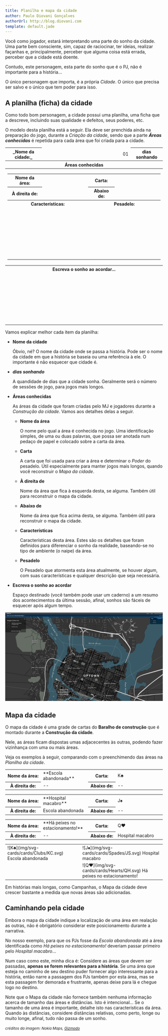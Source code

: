 ```yaml
---
title: Planilha e mapa da cidade
author: Paulo Diovani Gonçalves
authorUrl: http://blog.diovani.com
template: default.jade
---
```


Você como jogador, estará interpretando uma parte do sonho da cidade. Uma parte bem consciente, sim, capaz de raciocinar, ter ideias, realizar façanhas e, principalmente, perceber que alguma coisa está errada, perceber que a cidade está doente.

Contudo, este personagem, esta parte do sonho que é o PJ, não é importante para a história...

O único personagem que importa, é a própria _Cidade_. O único que precisa ser salvo e o único que tem poder para isso.

## A planilha (ficha) da cidade

Como todo bom personagem, a cidade possui uma planilha, uma ficha que a descreve, incluindo suas qualidade e defeitos, seus poderes, etc.

O modelo desta planilha está a seguir. Ela deve ser prenchida ainda na preparação do jogo, durante a _Criação da cidade_, sendo que a parte **_Áreas conhecidas_** é repetida para cada área que foi criada para a cidade.

<table class="table table-bordered">
    <thead>
        <tr>
            <th class="text-right">_Nome da cidade:_</th>
            <td width="50%"></td>
            <td class="text-right">01</td>
            <th class="text-left">dias sonhando</th>
        </tr>
        <tr>
            <th colspan="4">Áreas conhecidas</th>
        </tr>
    </thead>
    <tbody>
        <tr>
            <td colspan="4">
                <table class="table table-bordered">
                    <tr>
                        <th class="text-right">Nome da área:</th>
                        <td width="30%"></td>
                        <th class="text-right">Carta:</th>
                        <td width="30%"></td>
                    </tr>
                    <tr>
                        <th class="text-right">À direita de:</th>
                        <td width="30%"></td>
                        <th class="text-right">Abaixo de:</th>
                        <td width="30%"></td>
                    </tr>
                    <tr>
                        <th colspan="2">Características:</th>
                        <th colspan="2">Pesadelo:</th>
                    </tr>
                    <tr>
                        <td colspan="2" height="160"></td>
                        <td colspan="2" height="160"></td>
                    </tr>
                </table>
            </td>
        </tr>
        <tr>
            <th colspan="4">Escreva o sonho ao acordar...</th>
        </tr>
        <tr>
            <td colspan="4" height="160"></td>
        </tr>
    </tbody>
</table>

Vamos explicar melhor cada item da planilha:

* **Nome da cidade**

    Óbvio, né? O nome da cidade onde se passa a história. Pode ser o nome da cidade em que a história se baseia ou uma referência à ele. O importante é não esquecer que cidade é.

* **_dias sonhando_**

    A quandidade de dias que a cidade sonha. Geralmente será o número de sessões de jogo, para jogos mais longos.

* **Áreas conhecidas**

    As áreas da cidade que foram criadas pelo MJ e jogadores durante a _Construção da cidade_. Vamos aos detalhes delas a seguir.

    * **Nome da área**

        O nome pelo qual a área é conhecida no jogo. Uma identificação simples, de uma ou duas palavras, que possa ser anotada num pedaço de papel e colocado sobre a carta da área.

    * **Carta**

        A carta que foi usada para criar a área e determinar o _Poder_ do pesadelo. Útil especialmente para manter jogos mais longos, quando você reconstruir o _Mapa da cidade_.

    * **À direita de**

        Nome da área que fica à esquerda desta, se alguma. Também útil para reconstruir o mapa da cidade.

    * **Abaixo de**

        Nome da área que fica acima desta, se alguma. Também útil para reconstruir o mapa da cidade.

    * **Características**

        Características desta área. Estes são os detalhes que foram definidos para diferenciar o sonho da realidade, baseando-se no tipo de ambiente (o naipe) da área.

    * **Pesadelo**

        O Pesadelo que atormenta esta área atualmente, se houver algum, com suas características e qualquer descrição que seja necessária.

* **Escreva o sonho ao acordar**

    Espaço destinado (você também pode usar um caderno) a um resumo dos acontecimentos da última sessão, afinal, sonhos são fáceis de esquecer após algum tempo.

<img class="img-responsive img-circle hidden-print" src="img/gotham.png" alt="gotham">

## Mapa da cidade

O mapa da cidade é uma grade de cartas do **Baralho de construção** que é montado durante a **Construção da cidade**.

Nele, as áreas ficam dispostas umas adjacecentes às outras, podendo fazer vizinhança com uma ou mais áreas.

Veja os exemplos à seguir, comparando com o preenchimendo das áreas na  _Planilha da cidade_.

<!-- primeira carta: K♣ -->
<table class="table table-bordered">
    <tr>
        <th class="text-right">Nome da área:</th>
        <td width="30%">**Escola abandonada**</td>
        <th class="text-right">Carta:</th>
        <td width="30%">K♣</td>
    </tr>
    <tr>
        <th class="text-right">À direita de:</th>
        <td width="30%">--</td>
        <th class="text-right">Abaixo de:</th>
        <td width="30%">--</td>
    </tr>
</table>
<!-- segunda carta: J♠ -->
<table class="table table-bordered">
    <tr>
        <th class="text-right">Nome da área:</th>
        <td width="30%">**Hospital macabro**</td>
        <th class="text-right">Carta:</th>
        <td width="30%">J♠</td>
    </tr>
    <tr>
        <th class="text-right">À direita de:</th>
        <td width="30%">Escola abandonada</td>
        <th class="text-right">Abaixo de:</th>
        <td width="30%">--</td>
    </tr>
</table>
<!-- terceira carta: Q♥ -->
<table class="table table-bordered">
    <tr>
        <th class="text-right">Nome da área:</th>
        <td width="30%">**Há peixes no estacionamento!**</td>
        <th class="text-right">Carta:</th>
        <td width="30%">Q♥</td>
    </tr>
    <tr>
        <th class="text-right">À direita de:</th>
        <td width="30%">--</td>
        <th class="text-right">Abaixo de:</th>
        <td width="30%">Hospital macabro</td>
    </tr>
</table>

<!-- mapa de cartas -->
<table class="table-bordered citymap">
    <tr>
        <td>
            <div>
                ![K♣](img/svg-cards/cards/Clubs/KC.svg)
                <span class="label label-default">Escola abandonada</span>
            </div>
        </td>
        <td>
            <div>
                ![J♠](img/svg-cards/cards/Spades/JS.svg)
                <span class="label label-default">Hospital macabro</span>
            </div>
        </td>
    </tr>
    <tr>
        <td></td>
        <td>
            <div>
                ![Q♥](img/svg-cards/cards/Hearts/QH.svg)
                <span class="label label-default">Há peixes no estacionamento!</span>
            </div>
        </td>
    </tr>
</table>

Em histórias mais longas, como Campanhas, o Mapa da cidade deve crescer bastante a medida que novas áreas são adicionadas.

## Caminhando pela cidade

Embora o mapa da cidade indique a localização de uma área em realação as outras, não é obrigatório considerar este posicionamento durante a narrativa.

No nosso exemplo, para que os PJs fosse da _Escola abandonada_ até a área identificada como _Há peixes no estacionamento!_ deveriam passar primeiro pelo _Hospital macabro_...

Num caso como este, minha dica é: Considere as áreas que devem ser passadas, **apenas se forem relevantes para a história**. Se uma área que esteja no caminho de seu destino puder fornecer algo interessante para a história, então narre a passagem dos PJs também por esta área, mas se esta passagem for demorada e frustrante, apenas deixe para lá e chegue logo no destino.

Note que o Mapa da cidade não fornece também nenhuma informação acerca de tamanho das áreas e distâncias. Isto é intencional... Se o tamanho de uma área é importante, delalhe isto nas características da área. Quando às distâncias, considere distâncias relativas, como perto, longe ou muito longe, afinal, tudo não passa de um sonho.

<small>_créditos da imagem: Nokia Maps, [Gizmodo](http://www.gizmodo.in/software/All-of-Gotham-City-in-3D-Or-Traditional-Online-Map-Form/articleshow/19170060.cms)_</small>
